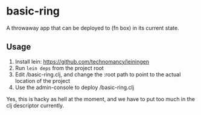 # basic-ring

A throwaway app that can be deployed to (fn box) in its current state.

## Usage

1. Install lein: https://github.com/technomancy/leiningen
2. Run `lein deps` from the project root
3. Edit <root>/basic-ring.clj, and change the :root path to point to the actual location of the project
4. Use the admin-console to deploy <root>/basic-ring.clj

Yes, this is hacky as hell at the moment, and we have to put too much in
the clj descriptor currently.

